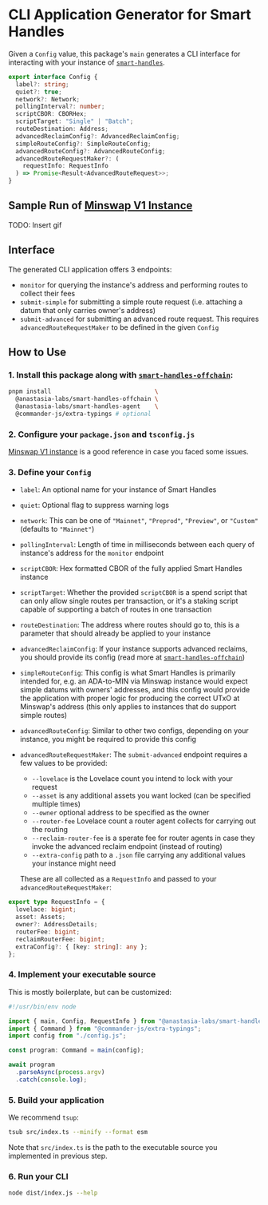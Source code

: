 # CLI Application Generator for Smart Handles

Given a `Config` value, this package's `main` generates a CLI interface for
interacting with your instance of [`smart-handles`](https://github.com/Anastasia-Labs/smart-handles).
```ts
export interface Config {
  label?: string;
  quiet?: true;
  network?: Network;
  pollingInterval?: number;
  scriptCBOR: CBORHex;
  scriptTarget: "Single" | "Batch";
  routeDestination: Address;
  advancedReclaimConfig?: AdvancedReclaimConfig;
  simpleRouteConfig?: SimpleRouteConfig;
  advancedRouteConfig?: AdvancedRouteConfig;
  advancedRouteRequestMaker?: (
    requestInfo: RequestInfo
  ) => Promise<Result<AdvancedRouteRequest>>;
}
```


## Sample Run of [Minswap V1 Instance](https://github.com/Anastasia-Labs/smart-handles-offchain/tree/main/example)

TODO: Insert gif


## Interface

The generated CLI application offers 3 endpoints:
- `monitor` for querying the instance's address and performing routes to collect
  their fees
- `submit-simple` for submitting a simple route request (i.e. attaching a datum
  that only carries owner's address)
- `submit-advanced` for submitting an advanced route request. This
  requires `advancedRouteRequestMaker` to be defined in the given `Config`


## How to Use

### 1. Install this package along with [`smart-handles-offchain`](https://github.com/Anastasia-Labs/smart-handles-offchain):
```sh
pnpm install                             \
  @anastasia-labs/smart-handles-offchain \
  @anastasia-labs/smart-handles-agent    \
  @commander-js/extra-typings # optional
```

### 2. Configure your `package.json` and `tsconfig.js`

[Minswap V1 instance](https://github.com/Anastasia-Labs/smart-handles-offchain/tree/main/example)
is a good reference in case you faced some issues.

### 3. Define your `Config`

- `label`: An optional name for your instance of Smart Handles
- `quiet`: Optional flag to suppress warning logs
- `network`: This can be one of `"Mainnet"`, `"Preprod"`, `"Preview"`,
  or `"Custom"` (defaults to `"Mainnet"`)
- `pollingInterval`: Length of time in milliseconds between each query of
  instance's address for the `monitor` endpoint
- `scriptCBOR`: Hex formatted CBOR of the fully applied Smart Handles instance
- `scriptTarget`: Whether the provided `scriptCBOR` is a spend script that can
  only allow single routes per transaction, or it's a staking script capable of
  supporting a batch of routes in one transaction
- `routeDestination`: The address where routes should go to, this is a parameter
  that should already be applied to your instance
- `advancedReclaimConfig`: If your instance supports advanced reclaims, you
  should provide its config (read more at [`smart-handles-offchain`](https://github.com/Anastasia-Labs/smart-handles-offchain))
- `simpleRouteConfig`: This config is what Smart Handles is primarily intended
  for, e.g. an ADA-to-MIN via Minswap instance would expect simple datums with
  owners' addresses, and this config would provide the application with proper
  logic for producing the correct UTxO at Minswap's address (this only applies
  to instances that do support simple routes)
- `advancedRouteConfig`: Similar to other two configs, depending on your
  instance, you might be required to provide this config
- `advancedRouteRequestMaker`: The `submit-advanced` endpoint requires a few
  values to be provided:
    - `--lovelace` is the Lovelace count you intend to lock with your request
    - `--asset` is any additional assets you want locked (can be specified
      multiple times)
    - `--owner` optional address to be specified as the owner
    - `--router-fee` Lovelace count a router agent collects for carrying out the
      routing
    - `--reclaim-router-fee` is a sperate fee for router agents in case they
      invoke the advanced reclaim endpoint (instead of routing)
    - `--extra-config` path to a `.json` file carrying any additional values
      your instance might need

  These are all collected as a `RequestInfo` and passed to
  your `advancedRouteRequestMaker`:
```ts
export type RequestInfo = {
  lovelace: bigint;
  asset: Assets;
  owner?: AddressDetails;
  routerFee: bigint;
  reclaimRouterFee: bigint;
  extraConfig?: { [key: string]: any };
};
```

### 4. Implement your executable source

This is mostly boilerplate, but can be customized:
```ts
#!/usr/bin/env node

import { main, Config, RequestInfo } from "@anastasia-labs/smart-handles-agent";
import { Command } from "@commander-js/extra-typings";
import config from "./config.js";

const program: Command = main(config);

await program
  .parseAsync(process.argv)
  .catch(console.log);
```

### 5. Build your application

We recommend `tsup`:
```sh
tsub src/index.ts --minify --format esm
```
Note that `src/index.ts` is the path to the executable source you implemented in
previous step.

### 6. Run your CLI
```sh
node dist/index.js --help
```
